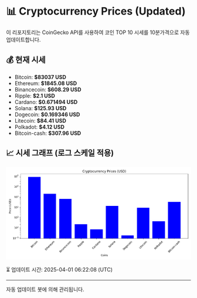 
# 📊 Cryptocurrency Prices (Updated)

이 리포지토리는 CoinGecko API를 사용하여 코인 TOP 10 시세를 10분가격으로 자동 업데이트합니다.

## 💰 현재 시세
- Bitcoin: **$83037 USD**
- Ethereum: **$1845.08 USD**
- Binancecoin: **$608.29 USD**
- Ripple: **$2.1 USD**
- Cardano: **$0.671494 USD**
- Solana: **$125.93 USD**
- Dogecoin: **$0.169346 USD**
- Litecoin: **$84.41 USD**
- Polkadot: **$4.12 USD**
- Bitcoin-cash: **$307.96 USD**

## 📈 시세 그래프 (로그 스케일 적용)
![Crypto Prices](crypto_prices.png)

⏳ 업데이트 시간: 2025-04-01 06:22:08 (UTC)

---
자동 업데이트 봇에 의해 관리됩니다.
